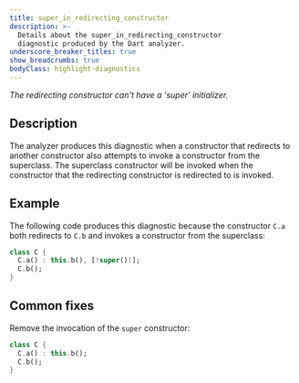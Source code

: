 ```yaml
---
title: super_in_redirecting_constructor
description: >-
  Details about the super_in_redirecting_constructor
  diagnostic produced by the Dart analyzer.
underscore_breaker_titles: true
show_breadcrumbs: true
bodyClass: highlight-diagnostics
---
```


_The redirecting constructor can't have a 'super' initializer._

## Description

The analyzer produces this diagnostic when a constructor that redirects to
another constructor also attempts to invoke a constructor from the
superclass. The superclass constructor will be invoked when the constructor
that the redirecting constructor is redirected to is invoked.

## Example

The following code produces this diagnostic because the constructor `C.a`
both redirects to `C.b` and invokes a constructor from the superclass:

```dart
class C {
  C.a() : this.b(), [!super()!];
  C.b();
}
```

## Common fixes

Remove the invocation of the `super` constructor:

```dart
class C {
  C.a() : this.b();
  C.b();
}
```
